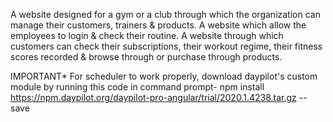 
A website designed for a gym or a club through which the organization can manage their customers, trainers & products.
A website which allow the employees to login & check their routine. A website through which customers can check their subscriptions, 
their workout regime, their fitness scores recorded & browse through or purchase through products.

IMPORTANT* For scheduler to work properly, download daypilot's custom module by running this code in command prompt- 
npm install https://npm.daypilot.org/daypilot-pro-angular/trial/2020.1.4238.tar.gz --save
